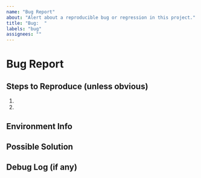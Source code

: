 ```yaml
---
name: "Bug Report"
about: "Alert about a reproducible bug or regression in this project."
title: "Bug:  "
labels: "bug"
assignees: ""
---
```


# Bug Report


## Steps to Reproduce (unless obvious)

1.
2.

## Environment Info

## Possible Solution

## Debug Log (if any)

```text

```
